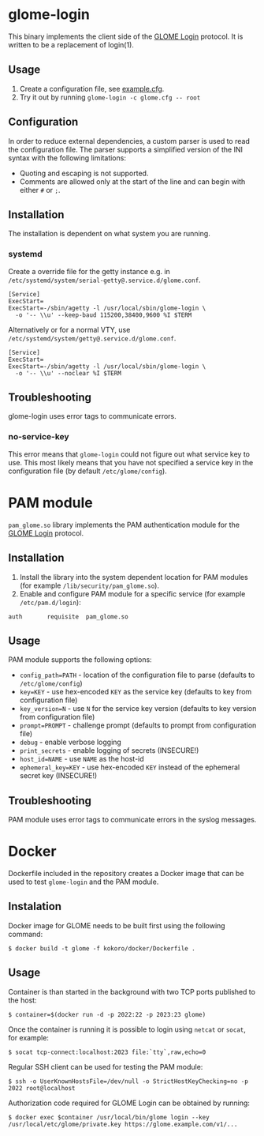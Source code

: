 # glome-login

This binary implements the client side of the
[GLOME Login](../docs/glome-login.md) protocol. It is written to be a
replacement of login(1).

## Usage

 1. Create a configuration file, see [example.cfg](example.cfg).
 1. Try it out by running `glome-login -c glome.cfg -- root`

## Configuration

In order to reduce external dependencies, a custom parser is used
to read the configuration file. The parser supports a simplified
version of the INI syntax with the following limitations:

* Quoting and escaping is not supported.
* Comments are allowed only at the start of the line and can
  begin with either `#` or `;`.

## Installation

The installation is dependent on what system you are running.

### systemd

Create a override file for the getty instance e.g. in
`/etc/systemd/system/serial-getty@.service.d/glome.conf`.

```
[Service]
ExecStart=
ExecStart=-/sbin/agetty -l /usr/local/sbin/glome-login \
  -o '-- \\u' --keep-baud 115200,38400,9600 %I $TERM
```

Alternatively or for a normal VTY, use
`/etc/systemd/system/getty@.service.d/glome.conf`.

```
[Service]
ExecStart=
ExecStart=-/sbin/agetty -l /usr/local/sbin/glome-login \
  -o '-- \\u' --noclear %I $TERM
```

## Troubleshooting

glome-login uses error tags to communicate errors.

### no-service-key

This error means that `glome-login` could not figure out what service key to
use. This most likely means that you have not specified a service key in the
configuration file (by default `/etc/glome/config`).

# PAM module

`pam_glome.so` library implements the PAM authentication module for the
[GLOME Login](../docs/glome-login.md) protocol.

## Installation

1. Install the library into the system dependent location for PAM modules
   (for example `/lib/security/pam_glome.so`).
1. Enable and configure PAM module for a specific service (for example
   `/etc/pam.d/login`):

```
auth       requisite  pam_glome.so
```

## Usage

PAM module supports the following options:

* `config_path=PATH` - location of the configuration file to parse (defaults to
  `/etc/glome/config`)
* `key=KEY` - use hex-encoded `KEY` as the service key (defaults to key
  from configuration file)
* `key_version=N` - use `N` for the service key version (defaults to key
  version from configuration file)
* `prompt=PROMPT` - challenge prompt (defaults to prompt from configuration
  file)
* `debug` - enable verbose logging
* `print_secrets` - enable logging of secrets (INSECURE!)
* `host_id=NAME` - use `NAME` as the host-id
* `ephemeral_key=KEY` - use hex-encoded `KEY` instead of the ephemeral
  secret key (INSECURE!)

## Troubleshooting

PAM module uses error tags to communicate errors in the syslog messages.

# Docker

Dockerfile included in the repository creates a Docker image that can be used
to test `glome-login` and the PAM module.

## Instalation

Docker image for GLOME needs to be built first using the following command:

```
$ docker build -t glome -f kokoro/docker/Dockerfile .
```

## Usage

Container is than started in the background with two TCP ports published to the
host:

```
$ container=$(docker run -d -p 2022:22 -p 2023:23 glome)
```

Once the container is running it is possible to login using `netcat` or
`socat`, for example:

```
$ socat tcp-connect:localhost:2023 file:`tty`,raw,echo=0
```

Regular SSH client can be used for testing the PAM module:

```
$ ssh -o UserKnownHostsFile=/dev/null -o StrictHostKeyChecking=no -p 2022 root@localhost
```

Authorization code required for GLOME Login can be obtained by running:

```
$ docker exec $container /usr/local/bin/glome login --key /usr/local/etc/glome/private.key https://glome.example.com/v1/...
```
